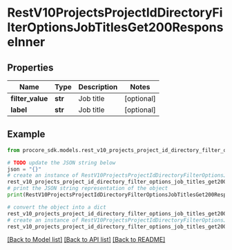 # RestV10ProjectsProjectIdDirectoryFilterOptionsJobTitlesGet200ResponseInner


## Properties

Name | Type | Description | Notes
------------ | ------------- | ------------- | -------------
**filter_value** | **str** | Job title | [optional] 
**label** | **str** | Job title | [optional] 

## Example

```python
from procore_sdk.models.rest_v10_projects_project_id_directory_filter_options_job_titles_get200_response_inner import RestV10ProjectsProjectIdDirectoryFilterOptionsJobTitlesGet200ResponseInner

# TODO update the JSON string below
json = "{}"
# create an instance of RestV10ProjectsProjectIdDirectoryFilterOptionsJobTitlesGet200ResponseInner from a JSON string
rest_v10_projects_project_id_directory_filter_options_job_titles_get200_response_inner_instance = RestV10ProjectsProjectIdDirectoryFilterOptionsJobTitlesGet200ResponseInner.from_json(json)
# print the JSON string representation of the object
print(RestV10ProjectsProjectIdDirectoryFilterOptionsJobTitlesGet200ResponseInner.to_json())

# convert the object into a dict
rest_v10_projects_project_id_directory_filter_options_job_titles_get200_response_inner_dict = rest_v10_projects_project_id_directory_filter_options_job_titles_get200_response_inner_instance.to_dict()
# create an instance of RestV10ProjectsProjectIdDirectoryFilterOptionsJobTitlesGet200ResponseInner from a dict
rest_v10_projects_project_id_directory_filter_options_job_titles_get200_response_inner_from_dict = RestV10ProjectsProjectIdDirectoryFilterOptionsJobTitlesGet200ResponseInner.from_dict(rest_v10_projects_project_id_directory_filter_options_job_titles_get200_response_inner_dict)
```
[[Back to Model list]](../README.md#documentation-for-models) [[Back to API list]](../README.md#documentation-for-api-endpoints) [[Back to README]](../README.md)


